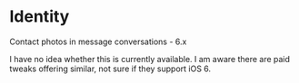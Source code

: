 Identity
========

Contact photos in message conversations - 6.x

I have no idea whether this is currently available. I am aware there are paid tweaks offering similar, not sure if they support iOS 6.
